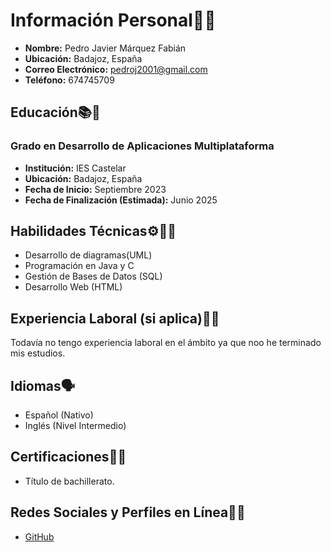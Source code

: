 # Información Personal🙍‍♂️

- **Nombre:** Pedro Javier Márquez Fabián
- **Ubicación:** Badajoz, España
- **Correo Electrónico:** pedroj2001@gmail.com
- **Teléfono:** 674745709

## Educación📚📖

### Grado en Desarrollo de Aplicaciones Multiplataforma
- **Institución:** IES Castelar
- **Ubicación:** Badajoz, España
- **Fecha de Inicio:** Septiembre 2023
- **Fecha de Finalización (Estimada):** Junio 2025

## Habilidades Técnicas⚙👨‍💻

- Desarrollo de diagramas(UML)
- Programación en Java y C
- Gestión de Bases de Datos (SQL)
- Desarrollo Web (HTML)

## Experiencia Laboral (si aplica)👨‍💼

Todavía no tengo experiencia laboral en el ámbito ya que noo he terminado mis estudios.

## Idiomas🗣️

- Español (Nativo)
- Inglés (Nivel Intermedio)

## Certificaciones📜🏅

- Título de bachillerato.

## Redes Sociales y Perfiles en Línea👥🤳

- [GitHub](https://github.com/pedrojmarquez)
